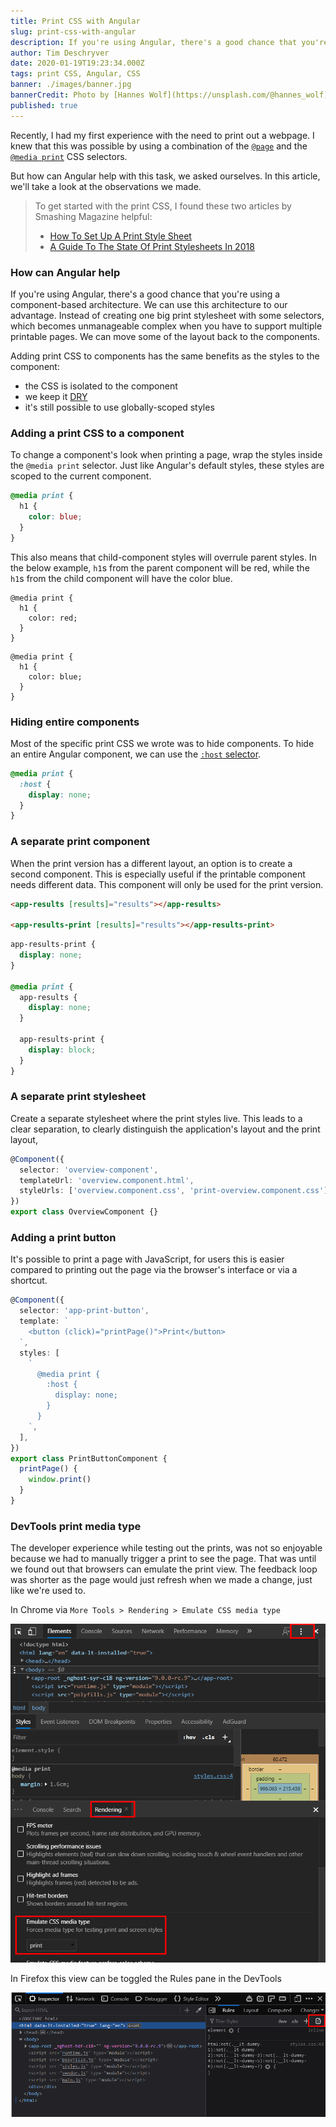 ```yaml
---
title: Print CSS with Angular
slug: print-css-with-angular
description: If you're using Angular, there's a good chance that you're using a component-based architecture. We can use this architecture to our advantage. Instead of creating one big print stylesheet with some selectors, which becomes unmanageable complex when you have to support multiple printable pages. We can move some of the layout back to the components.
author: Tim Deschryver
date: 2020-01-19T19:23:34.000Z
tags: print CSS, Angular, CSS
banner: ./images/banner.jpg
bannerCredit: Photo by [Hannes Wolf](https://unsplash.com/@hannes_wolf) on [Unsplash](https://unsplash.com)
published: true
---
```


Recently, I had my first experience with the need to print out a webpage.
I knew that this was possible by using a combination of the [`@page`](https://developer.mozilla.org/en-US/docs/Web/CSS/@page) and the [`@media print`](https://developer.mozilla.org/en-US/docs/Web/CSS/@media) CSS selectors.

But how can Angular help with this task, we asked ourselves.
In this article, we'll take a look at the observations we made.

> To get started with the print CSS, I found these two articles by Smashing Magazine helpful:
>
> - [How To Set Up A Print Style Sheet](https://www.smashingmagazine.com/2011/11/how-to-set-up-a-print-style-sheet/)
> - [A Guide To The State Of Print Stylesheets In 2018](https://www.smashingmagazine.com/2018/05/print-stylesheets-in-2018/)

### How can Angular help

If you're using Angular, there's a good chance that you're using a component-based architecture.
We can use this architecture to our advantage. Instead of creating one big print stylesheet with some selectors, which becomes unmanageable complex when you have to support multiple printable pages. We can move some of the layout back to the components.

Adding print CSS to components has the same benefits as the styles to the component:

- the CSS is isolated to the component
- we keep it [DRY](https://en.wikipedia.org/wiki/Don%27t_repeat_yourself)
- it's still possible to use globally-scoped styles

### Adding a print CSS to a component

To change a component's look when printing a page, wrap the styles inside the `@media print` selector.
Just like Angular's default styles, these styles are scoped to the current component.

```css
@media print {
  h1 {
    color: blue;
  }
}
```

This also means that child-component styles will overrule parent styles.
In the below example, `h1`s from the parent component will be red, while the `h1`s from the child component will have the color blue.

```css:parent.component.CSS
@media print {
  h1 {
    color: red;
  }
}
```

```css:child.component.CSS
@media print {
  h1 {
    color: blue;
  }
}
```

### Hiding entire components

Most of the specific print CSS we wrote was to hide components.
To hide an entire Angular component, we can use the [`:host` selector](https://angular.io/guide/component-styles#host).

```css
@media print {
  :host {
    display: none;
  }
}
```

### A separate print component

When the print version has a different layout, an option is to create a second component.
This is especially useful if the printable component needs different data.
This component will only be used for the print version.

```html
<app-results [results]="results"></app-results>

<app-results-print [results]="results"></app-results-print>
```

```css
app-results-print {
  display: none;
}

@media print {
  app-results {
    display: none;
  }

  app-results-print {
    display: block;
  }
}
```

### A separate print stylesheet

Create a separate stylesheet where the print styles live.
This leads to a clear separation, to clearly distinguish the application's layout and the print layout,

```ts
@Component({
  selector: 'overview-component',
  templateUrl: 'overview.component.html',
  styleUrls: ['overview.component.css', 'print-overview.component.css'],
})
export class OverviewComponent {}
```

### Adding a print button

It's possible to print a page with JavaScript, for users this is easier compared to printing out the page via the browser's interface or via a shortcut.

```ts
@Component({
  selector: 'app-print-button',
  template: `
    <button (click)="printPage()">Print</button>
  `,
  styles: [
    `
      @media print {
        :host {
          display: none;
        }
      }
    `,
  ],
})
export class PrintButtonComponent {
  printPage() {
    window.print()
  }
}
```

### DevTools print media type

The developer experience while testing out the prints, was not so enjoyable because we had to manually trigger a print to see the page.
That was until we found out that browsers can emulate the print view. The feedback loop was shorter as the page would just refresh when we made a change, just like we're used to.

In Chrome via `More Tools > Rendering > Emulate CSS media type`

![Emulate CSS media type in chrome](./images/chrome.png)

In Firefox this view can be toggled the Rules pane in the DevTools

![Emulate CSS media type in firefox](./images/firefox.png)
